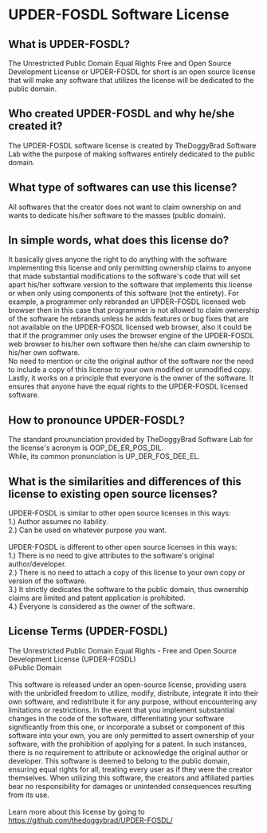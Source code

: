 # UPDER-FOSDL Software License
## What is UPDER-FOSDL?
The Unrestricted Public Domain Equal Rights Free and Open Source Development License or UPDER-FOSDL for short is an open source license that will make any software that utilizes the license will be dedicated to the public domain.

## Who created UPDER-FOSDL and why he/she created it?
The UPDER-FOSDL software license is created by TheDoggyBrad Software Lab withe the purpose of making softwares entirely dedicated to the public domain.

## What type of softwares can use this license?
All softwares that the creator does not want to claim ownership on and wants to dedicate his/her software to the masses (public domain).

## In simple words, what does this license do?
It basically gives anyone the right to do anything with the software implementing this license and only permitting ownership claims to anyone that made substantial modifications to the software's code that will set apart his/her software version to the software that implements this license or when only using components of this software (not the entirety). For example, a programmer only rebranded an UPDER-FOSDL licensed web browser then in this case that programmer is not allowed to claim ownership of the software he rebrands unless he adds features or bug fixes that are not available on the UPDER-FOSDL licensed web browser, also it could be that if the programmer only uses the browser engine of the UPDER-FOSDL web browser to his/her own software then he/she can claim ownership to his/her own software. <br>
No need to mention or cite the original author of the software nor the need to include a copy of this license to your own modified or unmodified copy.<br>
Lastly, it works on a principle that everyone is the owner of the software. It ensures that anyone have the equal rights to the UPDER-FOSDL licensed software.

## How to pronounce UPDER-FOSDL?
The standard proununciation provided by TheDoggyBrad Software Lab for the license's acronym is OOP_DE_ER_POS_DIL.<br>
While, its common pronunciation is UP_DER_FOS_DEE_EL.

## What is the similarities and differences of this license to existing open source licenses?
UPDER-FOSDL is similar to other open source licenses in this ways:<br>
1.) Author assumes no liability.<br>
2.) Can be used on whatever purpose you want.<br><br>
UPDER-FOSDL is different to other open source licenses in this ways:<br>
1.) There is no need to give attributes to the software's original author/developer.<br>
2.) There is no need to attach a copy of this license to your own copy or version of the software.<br>
3.) It strictly dedicates the software to the public domain, thus ownership claims are limited and patent application is prohibited.<br>
4.) Everyone is considered as the owner of the software.

## License Terms (UPDER-FOSDL)
The Unrestricted Public Domain Equal Rights - Free and Open Source Development License (UPDER-FOSDL)<br>
⊜Public Domain
<br><br>
This software is released under an open-source license, providing users with the unbridled freedom to utilize, modify, distribute, integrate it into their own software, and redistribute it for any purpose, without encountering any limitations or restrictions. In the event that you implement substantial changes in the code of the software, differentiating your software significantly from this one, or incorporate a subset or component of this software into your own, you are only permitted to assert ownership of your software, with the prohibition of applying for a patent. In such instances, there is no requirement to attribute or acknowledge the original author or developer. This software is deemed to belong to the public domain, ensuring equal rights for all, treating every user as if they were the creator themselves. When utilizing this software, the creators and affiliated parties bear no responsibility for damages or unintended consequences resulting from its use.<br><br>
Learn more about this license by going to https://github.com/thedoggybrad/UPDER-FOSDL/
